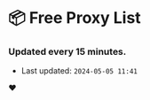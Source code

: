 # :package: Free Proxy List
### Updated every 15 minutes.

- Last updated: `2024-05-05 11:41`

:heart:
